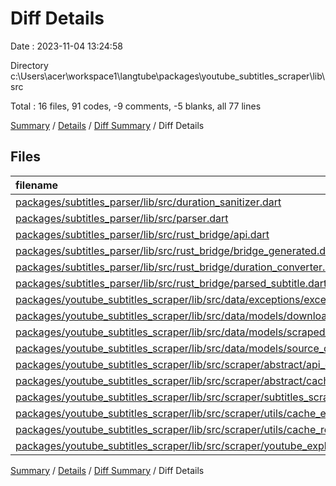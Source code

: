 # Diff Details

Date : 2023-11-04 13:24:58

Directory c:\\Users\\acer\\workspace1\\langtube\\packages\\youtube_subtitles_scraper\\lib\\src

Total : 16 files,  91 codes, -9 comments, -5 blanks, all 77 lines

[Summary](results.md) / [Details](details.md) / [Diff Summary](diff.md) / Diff Details

## Files
| filename | language | code | comment | blank | total |
| :--- | :--- | ---: | ---: | ---: | ---: |
| [packages/subtitles_parser/lib/src/duration_sanitizer.dart](/packages/subtitles_parser/lib/src/duration_sanitizer.dart) | Dart | -13 | 0 | -3 | -16 |
| [packages/subtitles_parser/lib/src/parser.dart](/packages/subtitles_parser/lib/src/parser.dart) | Dart | -14 | 0 | -4 | -18 |
| [packages/subtitles_parser/lib/src/rust_bridge/api.dart](/packages/subtitles_parser/lib/src/rust_bridge/api.dart) | Dart | -16 | -4 | -8 | -28 |
| [packages/subtitles_parser/lib/src/rust_bridge/bridge_generated.dart](/packages/subtitles_parser/lib/src/rust_bridge/bridge_generated.dart) | Dart | -225 | -19 | -54 | -298 |
| [packages/subtitles_parser/lib/src/rust_bridge/duration_converter.dart](/packages/subtitles_parser/lib/src/rust_bridge/duration_converter.dart) | Dart | -4 | 0 | -2 | -6 |
| [packages/subtitles_parser/lib/src/rust_bridge/parsed_subtitle.dart](/packages/subtitles_parser/lib/src/rust_bridge/parsed_subtitle.dart) | Dart | -39 | 0 | -9 | -48 |
| [packages/youtube_subtitles_scraper/lib/src/data/exceptions/exceptions.dart](/packages/youtube_subtitles_scraper/lib/src/data/exceptions/exceptions.dart) | Dart | 19 | 0 | 6 | 25 |
| [packages/youtube_subtitles_scraper/lib/src/data/models/download_progress.dart](/packages/youtube_subtitles_scraper/lib/src/data/models/download_progress.dart) | Dart | 25 | 2 | 10 | 37 |
| [packages/youtube_subtitles_scraper/lib/src/data/models/scraped_subtitles.dart](/packages/youtube_subtitles_scraper/lib/src/data/models/scraped_subtitles.dart) | Dart | 53 | 1 | 8 | 62 |
| [packages/youtube_subtitles_scraper/lib/src/data/models/source_captions.dart](/packages/youtube_subtitles_scraper/lib/src/data/models/source_captions.dart) | Dart | 66 | 0 | 13 | 79 |
| [packages/youtube_subtitles_scraper/lib/src/scraper/abstract/api_client.dart](/packages/youtube_subtitles_scraper/lib/src/scraper/abstract/api_client.dart) | Dart | 39 | 3 | 8 | 50 |
| [packages/youtube_subtitles_scraper/lib/src/scraper/abstract/cache_manager.dart](/packages/youtube_subtitles_scraper/lib/src/scraper/abstract/cache_manager.dart) | Dart | 12 | 0 | 4 | 16 |
| [packages/youtube_subtitles_scraper/lib/src/scraper/subtitles_scraper.dart](/packages/youtube_subtitles_scraper/lib/src/scraper/subtitles_scraper.dart) | Dart | 91 | 6 | 11 | 108 |
| [packages/youtube_subtitles_scraper/lib/src/scraper/utils/cache_expiration_manager.dart](/packages/youtube_subtitles_scraper/lib/src/scraper/utils/cache_expiration_manager.dart) | Dart | 27 | 0 | 5 | 32 |
| [packages/youtube_subtitles_scraper/lib/src/scraper/utils/cache_redundancy_manager.dart](/packages/youtube_subtitles_scraper/lib/src/scraper/utils/cache_redundancy_manager.dart) | Dart | 20 | 2 | 3 | 25 |
| [packages/youtube_subtitles_scraper/lib/src/scraper/youtube_explode_manager.dart](/packages/youtube_subtitles_scraper/lib/src/scraper/youtube_explode_manager.dart) | Dart | 50 | 0 | 7 | 57 |

[Summary](results.md) / [Details](details.md) / [Diff Summary](diff.md) / Diff Details